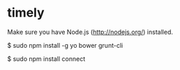 timely
======

Make sure you have Node.js (http://nodejs.org/) installed.


$ sudo npm install -g yo bower grunt-cli

$ sudo npm install connect
